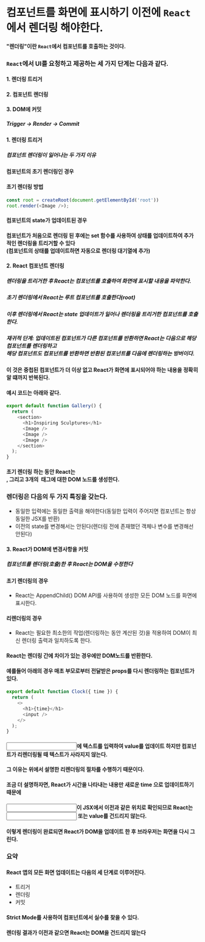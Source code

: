 # 컴포넌트를 화면에 표시하기 이전에 `React`에서 렌더링 해야한다.

#### "렌더링"이란 `React`에서 컴포넌트를 호출하는 것이다.

 

### `React`에서 UI를 요청하고 제공하는 세 가지 단계는 다음과 같다.


#### 1. 렌더링 트리거

#### 2. 컴포넌트 렌더링

#### 3. DOM에 커밋

 
##### Trigger -> Render -> Commit
 
#### 1. 렌더링 트리거
##### 컴포넌트 렌더링이 일어나는 두 가지 이유

#### 컴포넌트의 초기 렌더링인 경우
#### 초기 렌더링 방법
```javascript
const root = createRoot(document.getElementById('root'))
root.render(<Image />);
```
#### 컴포넌트의 state가 업데이트된 경우
#### 컴포넌트가 처음으로 렌더링 된 후에는 set 함수를 사용하여 상태를 업데이트하여 추가적인 렌더링을 트리거할 수 있다<br>(컴포넌트의 상태를 업데이트하면 자동으로 렌더링 대기열에 추가)

#### 2. React 컴포넌트 렌더링
##### 렌더링을 트리거한 후 React는 컴포넌트를 호출하여 화면에 표시할 내용을 파악한다.

##### 초기 렌더링에서 React는 루트 컴포넌트를 호출한다(root)
##### 이후 렌더링에서 React는 state 업데이트가 일어나 렌더링을 트리거한 컴포넌트를 호출한다.
##### 재귀적 단계: 업데이트된 컴포넌트가 다른 컴포넌트를 반환하면 React는 다음으로 해당 컴포넌트를 렌더링하고<br> 해당 컴포넌트도 컴포넌트를 반환하면 반환된 컴포넌트를 다음에 렌더링하는 방버이다.

#### 이 것은 중첩된 컴포넌트가 더 이상 없고 React가 화면에 표시되어야 하는 내용을 정확히 알 떄까지 반복된다.

#### 예시 코드는 아래와 같다.

 
```javascript
export default function Gallery() {
  return (
    <section>
      <h1>Inspiring Sculptures</h1>
      <Image />
      <Image />
      <Image />
    </section>
  );
}
```

#### 초기 렌더링 하는 동안 React는 <section>,  그리고 3개의 <img> 태그에 대한 DOM 노드를 생성한다.


### 렌더링은 다음의 두 가지 특징을 갖는다.
- 동일한 입력에는 동일한 출력을 해야한다(동일한 입력이 주어지면 컴포넌트는 항상 동일한 JSX를 반환)
- 이전의 state를 변경해서는 안된다(렌더링 전에 존재했던 객체나 변수를 변경해선 안된다)

 

#### 3. React가 DOM에 변경사항을 커밋
##### 컴포넌트를 렌더링(호출)한 후 React는 DOM을 수정한다

#### 초기 렌더링의 경우
- React는 AppendChild() DOM API를 사용하여 생성한 모든 DOM 노드를 화면에 표시한다.
#### 리렌더링의 경우
- React는 필요한 최소한의 작업(렌더링하는 동안 계산된 것)을 적용하여 DOM이 최신 렌더링 출력과 일치하도록 한다.
#### React는 렌더링 간에 차이가 있는 경우에만 DOM노드를 반환한다.

#### 예를들어 아래의 경우 매초 부모로부터 전달받은 props를 다시 렌더링하는 컴포넌트가 있다.

 
```javascript
export default function Clock({ time }) {
  return (
    <>
      <h1>{time}</h1>
      <input />
    </>
  );
}
 ```

#### <input>에 텍스트를 입력하여 value를 업데이트 하지만 컴포넌트가 리렌더링될 때 텍스트가 사라지지 않는다.

#### 그 이유는 위에서 설명한 리렌더링의 절차를 수행하기 때문이다.

#### 조금 더 설명하자면, React가 시간을 나타내는 내용만 새로운 time 으로 업데이트하기 때문에

#### <input>이 JSX에서 이전과 같은 위치로 확인되므로 React는 <input> 또는 value를 건드리지 않는다.

 

#### 이렇게 렌더링이 완료되면 React가 DOM을 업데이트 한 후 브라우저는 화면을 다시 그린다.

 

### 요약
#### React 앱의 모든 화면 업데이트는 다음의 세 단계로 이루어진다.
- 트리거
- 렌더링
- 커밋
#### Strict Mode를 사용하여 컴포넌트에서 실수를 찾을 수 있다.
#### 렌더링 결과가 이전과 같으면 React는 DOM을 건드리지 않는다